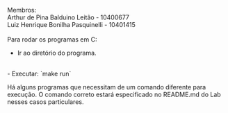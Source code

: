Membros:                                     <br>
Arthur de Pina Balduino Leitão    - 10400677 <br>
Luiz Henrique Bonilha Pasquinelli - 10401415
<br>
<br>
Para rodar os programas em C:
<br>
- Ir ao diretório do programa.
<br>
- Executar: `make run`

Há alguns programas que necessitam de um comando diferente para execução. O comando correto estará especificado no README.md do Lab nesses casos particulares.